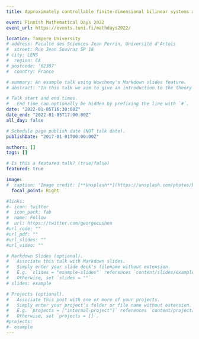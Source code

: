 ```yaml
---
title: Approximately controllable finite-dimensional bilinear systems are controllable

event: Finnish Mathematical Days 2022
event_url: https://events.tuni.fi/mathdays2022/

location: Tampere University
# address: Faculté des Sciences Jean Perrin, Université d'Artois
#  street: Rue Jean Souvraz SP 18
# city: LENS
#  region: CA
# postcode: '62307'
#  country: France

# summary: An example talk using Wowchemy's Markdown slides feature.
# abstract: "In this talk we aim to give an introduction to the theory of geometric control theory, presenting some basic results and useful tools. We use these results to show that a bilinear control system is approximately controllable if and only if it is controllable. We approach this property by looking at the foliation made by the orbits of the system, and by showing that there does not exist a codimension-one foliation with dense leaves that are everywhere transversal to the radial direction. The proposed geometric approach allows to extend the result to homogeneous systems that are angularly controllable. Joint work with Mario Sigalotti."

# Talk start and end times.
#   End time can optionally be hidden by prefixing the line with `#`.
date: "2022-01-05T16:30:00Z"
date_end: "2022-01-05T17:00:00Z"
all_day: false

# Schedule page publish date (NOT talk date).
publishDate: "2017-01-01T00:00:00Z"

authors: []
tags: []

# Is this a featured talk? (true/false)
featured: true

image:
#  caption: 'Image credit: [**Unsplash**](https://unsplash.com/photos/bzdhc5b3Bxs)'
  focal_point: Right

#links:
#- icon: twitter
#  icon_pack: fab
#  name: Follow
#  url: https://twitter.com/georgecushen
#url_code: ""
#url_pdf: ""
#url_slides: ""
#url_video: ""

# Markdown Slides (optional).
#   Associate this talk with Markdown slides.
#   Simply enter your slide deck's filename without extension.
#   E.g. `slides = "example-slides"` references `content/slides/example-slides.md`.
#   Otherwise, set `slides = ""`.
# slides: example

# Projects (optional).
#   Associate this post with one or more of your projects.
#   Simply enter your project's folder or file name without extension.
#   E.g. `projects = ["internal-project"]` references `content/project/deep-learning/index.md`.
#   Otherwise, set `projects = []`.
#projects:
#- example
---
```


